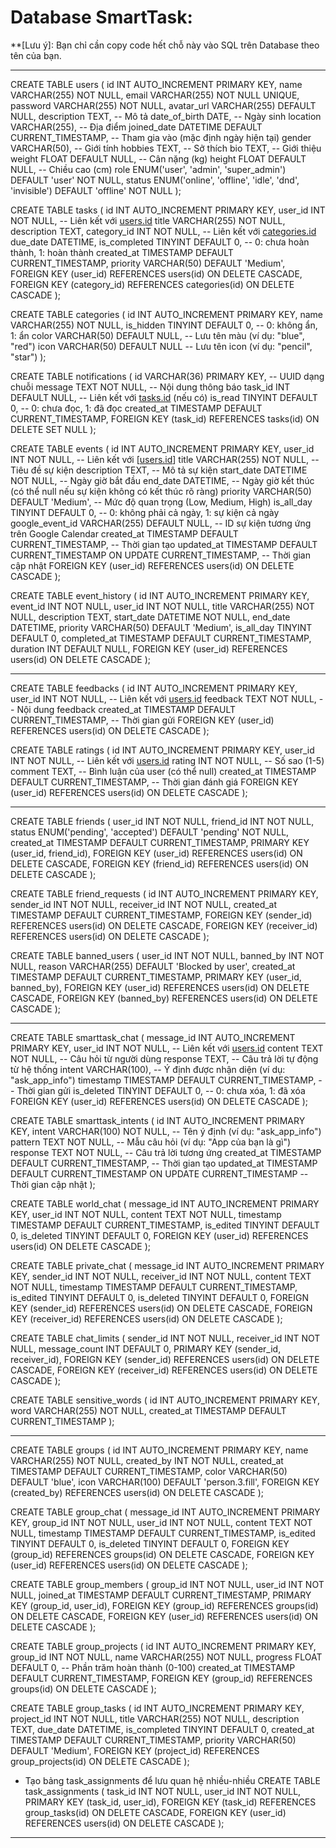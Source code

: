 #  Database SmartTask: 

**[Lưu ý]: Bạn chỉ cần copy code hết chỗ này vào SQL trên Database theo tên của bạn.

------------------------------------------------------------------------------------------------------
CREATE TABLE users (
id INT AUTO_INCREMENT PRIMARY KEY,
name VARCHAR(255) NOT NULL,
email VARCHAR(255) NOT NULL UNIQUE,
password VARCHAR(255) NOT NULL,
avatar_url VARCHAR(255) DEFAULT NULL,
description TEXT, -- Mô tả
date_of_birth DATE, -- Ngày sinh
location VARCHAR(255), -- Địa điểm
joined_date DATETIME DEFAULT CURRENT_TIMESTAMP, -- Tham gia vào (mặc định ngày hiện tại)
gender VARCHAR(50), -- Giới tính
hobbies TEXT, -- Sở thích
bio TEXT, -- Giới thiệu
weight FLOAT DEFAULT NULL,  -- Cân nặng (kg)
height FLOAT DEFAULT NULL,  -- Chiều cao (cm)
role ENUM('user', 'admin', 'super_admin') DEFAULT 'user' NOT NULL,
status ENUM('online', 'offline', 'idle', 'dnd', 'invisible') DEFAULT 'offline' NOT NULL
);

CREATE TABLE tasks (
id INT AUTO_INCREMENT PRIMARY KEY,
user_id INT NOT NULL,               -- Liên kết với [users.id](http://users.id/)
title VARCHAR(255) NOT NULL,
description TEXT,
category_id INT NOT NULL,           -- Liên kết với [categories.id](http://categories.id/)
due_date DATETIME,
is_completed TINYINT DEFAULT 0,     -- 0: chưa hoàn thành, 1: hoàn thành
created_at TIMESTAMP DEFAULT CURRENT_TIMESTAMP,
priority VARCHAR(50) DEFAULT 'Medium',
FOREIGN KEY (user_id) REFERENCES users(id) ON DELETE CASCADE,
FOREIGN KEY (category_id) REFERENCES categories(id) ON DELETE CASCADE
);

CREATE TABLE categories (
id INT AUTO_INCREMENT PRIMARY KEY,
name VARCHAR(255) NOT NULL,
is_hidden TINYINT DEFAULT 0,        -- 0: không ẩn, 1: ẩn
color VARCHAR(50) DEFAULT NULL,     -- Lưu tên màu (ví dụ: "blue", "red")
icon VARCHAR(50) DEFAULT NULL       -- Lưu tên icon (ví dụ: "pencil", "star")
);

CREATE TABLE notifications (
id VARCHAR(36) PRIMARY KEY,         -- UUID dạng chuỗi
message TEXT NOT NULL,              -- Nội dung thông báo
task_id INT DEFAULT NULL,           -- Liên kết với [tasks.id](http://tasks.id/) (nếu có)
is_read TINYINT DEFAULT 0,          -- 0: chưa đọc, 1: đã đọc
created_at TIMESTAMP DEFAULT CURRENT_TIMESTAMP,
FOREIGN KEY (task_id) REFERENCES tasks(id) ON DELETE SET NULL
);

CREATE TABLE events (
id INT AUTO_INCREMENT PRIMARY KEY,
user_id INT NOT NULL,               -- Liên kết với [[users.id](http://users.id/)]
title VARCHAR(255) NOT NULL,        -- Tiêu đề sự kiện
description TEXT,                   -- Mô tả sự kiện
start_date DATETIME NOT NULL,       -- Ngày giờ bắt đầu
end_date DATETIME,                  -- Ngày giờ kết thúc (có thể null nếu sự kiện không có kết thúc rõ ràng)
priority VARCHAR(50) DEFAULT 'Medium', -- Mức độ quan trọng (Low, Medium, High)
is_all_day TINYINT DEFAULT 0,       -- 0: không phải cả ngày, 1: sự kiện cả ngày
google_event_id VARCHAR(255) DEFAULT NULL, -- ID sự kiện tương ứng trên Google Calendar
created_at TIMESTAMP DEFAULT CURRENT_TIMESTAMP, -- Thời gian tạo
updated_at TIMESTAMP DEFAULT CURRENT_TIMESTAMP ON UPDATE CURRENT_TIMESTAMP, -- Thời gian cập nhật
FOREIGN KEY (user_id) REFERENCES users(id) ON DELETE CASCADE
);

CREATE TABLE event_history (
id INT AUTO_INCREMENT PRIMARY KEY,
event_id INT NOT NULL,
user_id INT NOT NULL,
title VARCHAR(255) NOT NULL,
description TEXT,
start_date DATETIME NOT NULL,
end_date DATETIME,
priority VARCHAR(50) DEFAULT 'Medium',
is_all_day TINYINT DEFAULT 0,
completed_at TIMESTAMP DEFAULT CURRENT_TIMESTAMP,
duration INT DEFAULT NULL,
FOREIGN KEY (user_id) REFERENCES users(id) ON DELETE CASCADE
);

------------------------------------------------------------------------------------------------------

CREATE TABLE feedbacks (
id INT AUTO_INCREMENT PRIMARY KEY,
user_id INT NOT NULL,               -- Liên kết với [users.id](http://users.id/)
feedback TEXT NOT NULL,             -- Nội dung feedback
created_at TIMESTAMP DEFAULT CURRENT_TIMESTAMP, -- Thời gian gửi
FOREIGN KEY (user_id) REFERENCES users(id) ON DELETE CASCADE
);

CREATE TABLE ratings (
id INT AUTO_INCREMENT PRIMARY KEY,
user_id INT NOT NULL,               -- Liên kết với [users.id](http://users.id/)
rating INT NOT NULL,                -- Số sao (1-5)
comment TEXT,                       -- Bình luận của user (có thể null)
created_at TIMESTAMP DEFAULT CURRENT_TIMESTAMP, -- Thời gian đánh giá
FOREIGN KEY (user_id) REFERENCES users(id) ON DELETE CASCADE
);

------------------------------------------------------------------------------------------------------

CREATE TABLE friends (
user_id INT NOT NULL,
friend_id INT NOT NULL,
status ENUM('pending', 'accepted') DEFAULT 'pending' NOT NULL,
created_at TIMESTAMP DEFAULT CURRENT_TIMESTAMP,
PRIMARY KEY (user_id, friend_id),
FOREIGN KEY (user_id) REFERENCES users(id) ON DELETE CASCADE,
FOREIGN KEY (friend_id) REFERENCES users(id) ON DELETE CASCADE
);

CREATE TABLE friend_requests (
id INT AUTO_INCREMENT PRIMARY KEY,
sender_id INT NOT NULL,
receiver_id INT NOT NULL,
created_at TIMESTAMP DEFAULT CURRENT_TIMESTAMP,
FOREIGN KEY (sender_id) REFERENCES users(id) ON DELETE CASCADE,
FOREIGN KEY (receiver_id) REFERENCES users(id) ON DELETE CASCADE
);

CREATE TABLE banned_users (
user_id INT NOT NULL,
banned_by INT NOT NULL,
reason VARCHAR(255) DEFAULT 'Blocked by user',
created_at TIMESTAMP DEFAULT CURRENT_TIMESTAMP,
PRIMARY KEY (user_id, banned_by),
FOREIGN KEY (user_id) REFERENCES users(id) ON DELETE CASCADE,
FOREIGN KEY (banned_by) REFERENCES users(id) ON DELETE CASCADE
);

------------------------------------------------------------------------------------------------------

CREATE TABLE smarttask_chat (
message_id INT AUTO_INCREMENT PRIMARY KEY,
user_id INT NOT NULL,               -- Liên kết với [users.id](http://users.id/)
content TEXT NOT NULL,             -- Câu hỏi từ người dùng
response TEXT,                      -- Câu trả lời tự động từ hệ thống
intent VARCHAR(100),                -- Ý định được nhận diện (ví dụ: "ask_app_info")
timestamp TIMESTAMP DEFAULT CURRENT_TIMESTAMP, -- Thời gian gửi
is_deleted TINYINT DEFAULT 0,       -- 0: chưa xóa, 1: đã xóa
FOREIGN KEY (user_id) REFERENCES users(id) ON DELETE CASCADE
);

CREATE TABLE smarttask_intents (
id INT AUTO_INCREMENT PRIMARY KEY,
intent VARCHAR(100) NOT NULL,          -- Tên ý định (ví dụ: "ask_app_info")
pattern TEXT NOT NULL,                 -- Mẫu câu hỏi (ví dụ: "App của bạn là gì")
response TEXT NOT NULL,                -- Câu trả lời tương ứng
created_at TIMESTAMP DEFAULT CURRENT_TIMESTAMP, -- Thời gian tạo
updated_at TIMESTAMP DEFAULT CURRENT_TIMESTAMP ON UPDATE CURRENT_TIMESTAMP -- Thời gian cập nhật
);

CREATE TABLE world_chat (
message_id INT AUTO_INCREMENT PRIMARY KEY,
user_id INT NOT NULL,
content TEXT NOT NULL,
timestamp TIMESTAMP DEFAULT CURRENT_TIMESTAMP,
is_edited TINYINT DEFAULT 0,
is_deleted TINYINT DEFAULT 0,
FOREIGN KEY (user_id) REFERENCES users(id) ON DELETE CASCADE
);

CREATE TABLE private_chat (
message_id INT AUTO_INCREMENT PRIMARY KEY,
sender_id INT NOT NULL,
receiver_id INT NOT NULL,
content TEXT NOT NULL,
timestamp TIMESTAMP DEFAULT CURRENT_TIMESTAMP,
is_edited TINYINT DEFAULT 0,
is_deleted TINYINT DEFAULT 0,
FOREIGN KEY (sender_id) REFERENCES users(id) ON DELETE CASCADE,
FOREIGN KEY (receiver_id) REFERENCES users(id) ON DELETE CASCADE
);

CREATE TABLE chat_limits (
sender_id INT NOT NULL,
receiver_id INT NOT NULL,
message_count INT DEFAULT 0,
PRIMARY KEY (sender_id, receiver_id),
FOREIGN KEY (sender_id) REFERENCES users(id) ON DELETE CASCADE,
FOREIGN KEY (receiver_id) REFERENCES users(id) ON DELETE CASCADE
);

CREATE TABLE sensitive_words (
id INT AUTO_INCREMENT PRIMARY KEY,
word VARCHAR(255) NOT NULL,
created_at TIMESTAMP DEFAULT CURRENT_TIMESTAMP
);

------------------------------------------------------------------------------------------------------

CREATE TABLE groups (
id INT AUTO_INCREMENT PRIMARY KEY,
name VARCHAR(255) NOT NULL,
created_by INT NOT NULL,
created_at TIMESTAMP DEFAULT CURRENT_TIMESTAMP,
color VARCHAR(50) DEFAULT 'blue',
icon VARCHAR(100) DEFAULT 'person.3.fill',
FOREIGN KEY (created_by) REFERENCES users(id) ON DELETE CASCADE
);

CREATE TABLE group_chat (
message_id INT AUTO_INCREMENT PRIMARY KEY,
group_id INT NOT NULL,
user_id INT NOT NULL,
content TEXT NOT NULL,
timestamp TIMESTAMP DEFAULT CURRENT_TIMESTAMP,
is_edited TINYINT DEFAULT 0,
is_deleted TINYINT DEFAULT 0,
FOREIGN KEY (group_id) REFERENCES groups(id) ON DELETE CASCADE,
FOREIGN KEY (user_id) REFERENCES users(id) ON DELETE CASCADE
);

CREATE TABLE group_members (
group_id INT NOT NULL,
user_id INT NOT NULL,
joined_at TIMESTAMP DEFAULT CURRENT_TIMESTAMP,
PRIMARY KEY (group_id, user_id),
FOREIGN KEY (group_id) REFERENCES groups(id) ON DELETE CASCADE,
FOREIGN KEY (user_id) REFERENCES users(id) ON DELETE CASCADE
);

CREATE TABLE group_projects (
id INT AUTO_INCREMENT PRIMARY KEY,
group_id INT NOT NULL,
name VARCHAR(255) NOT NULL,
progress FLOAT DEFAULT 0, -- Phần trăm hoàn thành (0-100)
created_at TIMESTAMP DEFAULT CURRENT_TIMESTAMP,
FOREIGN KEY (group_id) REFERENCES groups(id) ON DELETE CASCADE
);

CREATE TABLE group_tasks (
id INT AUTO_INCREMENT PRIMARY KEY,
project_id INT NOT NULL,
title VARCHAR(255) NOT NULL,
description TEXT,
due_date DATETIME,
is_completed TINYINT DEFAULT 0,
created_at TIMESTAMP DEFAULT CURRENT_TIMESTAMP,
priority VARCHAR(50) DEFAULT 'Medium',
FOREIGN KEY (project_id) REFERENCES group_projects(id) ON DELETE CASCADE
);

- Tạo bảng task_assignments để lưu quan hệ nhiều-nhiều
CREATE TABLE task_assignments (
task_id INT NOT NULL,
user_id INT NOT NULL,
PRIMARY KEY (task_id, user_id),
FOREIGN KEY (task_id) REFERENCES group_tasks(id) ON DELETE CASCADE,
FOREIGN KEY (user_id) REFERENCES users(id) ON DELETE CASCADE
);

------------------------------------------------------------------------------------------------------
